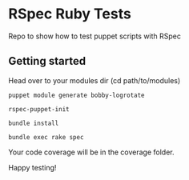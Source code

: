 RSpec Ruby Tests
==============

Repo to show how to test puppet scripts with RSpec

Getting started
----------

Head over to your modules dir (cd path/to/modules)

    puppet module generate bobby-logrotate

    rspec-puppet-init

    bundle install

    bundle exec rake spec

Your code coverage will be in the coverage folder.

Happy testing!
